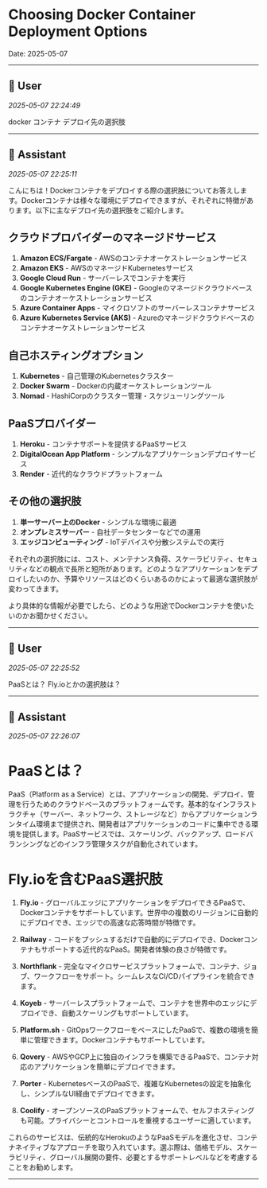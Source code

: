 # Choosing Docker Container Deployment Options

Date: 2025-05-07

---

## 👤 User
*2025-05-07 22:24:49*

docker コンテナ デプロイ先の選択肢

---

## 🤖 Assistant
*2025-05-07 22:25:11*

こんにちは！Dockerコンテナをデプロイする際の選択肢についてお答えします。Dockerコンテナは様々な環境にデプロイできますが、それぞれに特徴があります。以下に主なデプロイ先の選択肢をご紹介します。

## クラウドプロバイダーのマネージドサービス

1. **Amazon ECS/Fargate** - AWSのコンテナオーケストレーションサービス
2. **Amazon EKS** - AWSのマネージドKubernetesサービス
3. **Google Cloud Run** - サーバーレスでコンテナを実行
4. **Google Kubernetes Engine (GKE)** - Googleのマネージドクラウドベースのコンテナオーケストレーションサービス
5. **Azure Container Apps** - マイクロソフトのサーバーレスコンテナサービス
6. **Azure Kubernetes Service (AKS)** - Azureのマネージドクラウドベースのコンテナオーケストレーションサービス

## 自己ホスティングオプション

1. **Kubernetes** - 自己管理のKubernetesクラスター
2. **Docker Swarm** - Dockerの内蔵オーケストレーションツール
3. **Nomad** - HashiCorpのクラスター管理・スケジューリングツール

## PaaSプロバイダー

1. **Heroku** - コンテナサポートを提供するPaaSサービス
2. **DigitalOcean App Platform** - シンプルなアプリケーションデプロイサービス
3. **Render** - 近代的なクラウドプラットフォーム

## その他の選択肢

1. **単一サーバー上のDocker** - シンプルな環境に最適
2. **オンプレミスサーバー** - 自社データセンターなどでの運用
3. **エッジコンピューティング** - IoTデバイスや分散システムでの実行

それぞれの選択肢には、コスト、メンテナンス負荷、スケーラビリティ、セキュリティなどの観点で長所と短所があります。どのようなアプリケーションをデプロイしたいのか、予算やリソースはどのくらいあるのかによって最適な選択肢が変わってきます。

より具体的な情報が必要でしたら、どのような用途でDockerコンテナを使いたいのかお聞かせください。

---

## 👤 User
*2025-05-07 22:25:52*

PaaSとは？ Fly.ioとかの選択肢は？

---

## 🤖 Assistant
*2025-05-07 22:26:07*

# PaaSとは？

PaaS（Platform as a Service）とは、アプリケーションの開発、デプロイ、管理を行うためのクラウドベースのプラットフォームです。基本的なインフラストラクチャ（サーバー、ネットワーク、ストレージなど）からアプリケーションランタイム環境まで提供され、開発者はアプリケーションのコードに集中できる環境を提供します。PaaSサービスでは、スケーリング、バックアップ、ロードバランシングなどのインフラ管理タスクが自動化されています。

# Fly.ioを含むPaaS選択肢

1. **Fly.io** - グローバルエッジにアプリケーションをデプロイできるPaaSで、Dockerコンテナをサポートしています。世界中の複数のリージョンに自動的にデプロイでき、エッジでの高速な応答時間が特徴です。

2. **Railway** - コードをプッシュするだけで自動的にデプロイでき、Dockerコンテナもサポートする近代的なPaaS。開発者体験の良さが特徴です。

3. **Northflank** - 完全なマイクロサービスプラットフォームで、コンテナ、ジョブ、ワークフローをサポート。シームレスなCI/CDパイプラインを統合できます。

4. **Koyeb** - サーバーレスプラットフォームで、コンテナを世界中のエッジにデプロイでき、自動スケーリングもサポートしています。

5. **Platform.sh** - GitOpsワークフローをベースにしたPaaSで、複数の環境を簡単に管理できます。Dockerコンテナもサポートしています。

6. **Qovery** - AWSやGCP上に独自のインフラを構築できるPaaSで、コンテナ対応のアプリケーションを簡単にデプロイできます。

7. **Porter** - KubernetesベースのPaaSで、複雑なKubernetesの設定を抽象化し、シンプルなUI経由でデプロイできます。

8. **Coolify** - オープンソースのPaaSプラットフォームで、セルフホスティングも可能。プライバシーとコントロールを重視するユーザーに適しています。

これらのサービスは、伝統的なHerokuのようなPaaSモデルを進化させ、コンテナネイティブなアプローチを取り入れています。選ぶ際は、価格モデル、スケーラビリティ、グローバル展開の要件、必要とするサポートレベルなどを考慮することをお勧めします。

---
